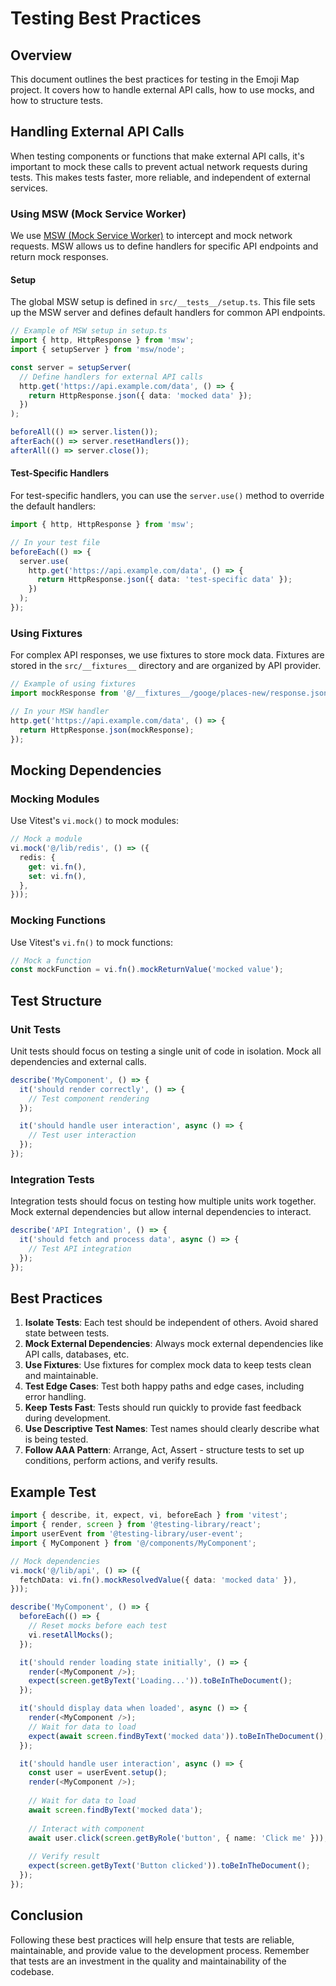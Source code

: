 # Testing Best Practices

## Overview

This document outlines the best practices for testing in the Emoji Map project. It covers how to handle external API calls, how to use mocks, and how to structure tests.

## Handling External API Calls

When testing components or functions that make external API calls, it's important to mock these calls to prevent actual network requests during tests. This makes tests faster, more reliable, and independent of external services.

### Using MSW (Mock Service Worker)

We use [MSW (Mock Service Worker)](https://mswjs.io/) to intercept and mock network requests. MSW allows us to define handlers for specific API endpoints and return mock responses.

#### Setup

The global MSW setup is defined in `src/__tests__/setup.ts`. This file sets up the MSW server and defines default handlers for common API endpoints.

```typescript
// Example of MSW setup in setup.ts
import { http, HttpResponse } from 'msw';
import { setupServer } from 'msw/node';

const server = setupServer(
  // Define handlers for external API calls
  http.get('https://api.example.com/data', () => {
    return HttpResponse.json({ data: 'mocked data' });
  })
);

beforeAll(() => server.listen());
afterEach(() => server.resetHandlers());
afterAll(() => server.close());
```

#### Test-Specific Handlers

For test-specific handlers, you can use the `server.use()` method to override the default handlers:

```typescript
import { http, HttpResponse } from 'msw';

// In your test file
beforeEach(() => {
  server.use(
    http.get('https://api.example.com/data', () => {
      return HttpResponse.json({ data: 'test-specific data' });
    })
  );
});
```

### Using Fixtures

For complex API responses, we use fixtures to store mock data. Fixtures are stored in the `src/__fixtures__` directory and are organized by API provider.

```typescript
// Example of using fixtures
import mockResponse from '@/__fixtures__/googe/places-new/response.json';

// In your MSW handler
http.get('https://api.example.com/data', () => {
  return HttpResponse.json(mockResponse);
});
```

## Mocking Dependencies

### Mocking Modules

Use Vitest's `vi.mock()` to mock modules:

```typescript
// Mock a module
vi.mock('@/lib/redis', () => ({
  redis: {
    get: vi.fn(),
    set: vi.fn(),
  },
}));
```

### Mocking Functions

Use Vitest's `vi.fn()` to mock functions:

```typescript
// Mock a function
const mockFunction = vi.fn().mockReturnValue('mocked value');
```

## Test Structure

### Unit Tests

Unit tests should focus on testing a single unit of code in isolation. Mock all dependencies and external calls.

```typescript
describe('MyComponent', () => {
  it('should render correctly', () => {
    // Test component rendering
  });

  it('should handle user interaction', async () => {
    // Test user interaction
  });
});
```

### Integration Tests

Integration tests should focus on testing how multiple units work together. Mock external dependencies but allow internal dependencies to interact.

```typescript
describe('API Integration', () => {
  it('should fetch and process data', async () => {
    // Test API integration
  });
});
```

## Best Practices

1. **Isolate Tests**: Each test should be independent of others. Avoid shared state between tests.
2. **Mock External Dependencies**: Always mock external dependencies like API calls, databases, etc.
3. **Use Fixtures**: Use fixtures for complex mock data to keep tests clean and maintainable.
4. **Test Edge Cases**: Test both happy paths and edge cases, including error handling.
5. **Keep Tests Fast**: Tests should run quickly to provide fast feedback during development.
6. **Use Descriptive Test Names**: Test names should clearly describe what is being tested.
7. **Follow AAA Pattern**: Arrange, Act, Assert - structure tests to set up conditions, perform actions, and verify results.

## Example Test

```typescript
import { describe, it, expect, vi, beforeEach } from 'vitest';
import { render, screen } from '@testing-library/react';
import userEvent from '@testing-library/user-event';
import { MyComponent } from '@/components/MyComponent';

// Mock dependencies
vi.mock('@/lib/api', () => ({
  fetchData: vi.fn().mockResolvedValue({ data: 'mocked data' }),
}));

describe('MyComponent', () => {
  beforeEach(() => {
    // Reset mocks before each test
    vi.resetAllMocks();
  });

  it('should render loading state initially', () => {
    render(<MyComponent />);
    expect(screen.getByText('Loading...')).toBeInTheDocument();
  });

  it('should display data when loaded', async () => {
    render(<MyComponent />);
    // Wait for data to load
    expect(await screen.findByText('mocked data')).toBeInTheDocument();
  });

  it('should handle user interaction', async () => {
    const user = userEvent.setup();
    render(<MyComponent />);
    
    // Wait for data to load
    await screen.findByText('mocked data');
    
    // Interact with component
    await user.click(screen.getByRole('button', { name: 'Click me' }));
    
    // Verify result
    expect(screen.getByText('Button clicked')).toBeInTheDocument();
  });
});
```

## Conclusion

Following these best practices will help ensure that tests are reliable, maintainable, and provide value to the development process. Remember that tests are an investment in the quality and maintainability of the codebase. 